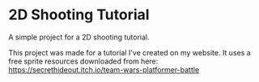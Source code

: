 # 2D Shooting Tutorial
A simple project for a 2D shooting tutorial. 

This project was made for a tutorial I've created on my website.
It uses a free sprite resources downloaded from here: https://secrethideout.itch.io/team-wars-platformer-battle

